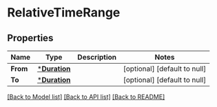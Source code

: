 # RelativeTimeRange

## Properties
Name | Type | Description | Notes
------------ | ------------- | ------------- | -------------
**From** | [***Duration**](Duration.md) |  | [optional] [default to null]
**To** | [***Duration**](Duration.md) |  | [optional] [default to null]

[[Back to Model list]](../README.md#documentation-for-models) [[Back to API list]](../README.md#documentation-for-api-endpoints) [[Back to README]](../README.md)


